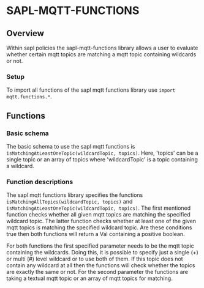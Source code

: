 # SAPL-MQTT-FUNCTIONS

## Overview

Within sapl policies the sapl-mqtt-functions library allows a user to evaluate whether certain mqtt topics are matching a mqtt topic containing wildcards or not.

### Setup

To import all functions of the sapl mqtt functions library use ```import mqtt.functions.*```.

## Functions

### Basic schema

The basic schema to use the sapl mqtt functions is ```isMatchingAtLeastOneTopic(wildcardTopic, topics)```. Here, 'topics' can be a single topic or an array of topics where 'wildcardTopic' is a topic containing a wildcard.

### Function descriptions

The sapl mqtt functions library specifies the functions ```isMatchingAllTopics(wildcardTopic, topics)``` and ```isMatchingAtLeastOneTopic(wildcardTopic, topics)```. The first mentioned function checks whether all given mqtt topics are matching the specified wildcard topic. The latter function checks whether at least one of the given mqtt topics is matching the specified wildcard topic. Are these conditions true then both functions will return a Val containing a positive boolean.

For both functions the first specified parameter needs to be the mqtt topic containing the wildcards. Doing this, it is possible to specify just a single (+) or multi (#) level wildcard or to use both of them. If this topic does not contain any wildcard at all then the functions will check whether the topics are exactly the same or not. For the second parameter the functions are taking a textual mqtt topic or an array of mqtt topics for matching.